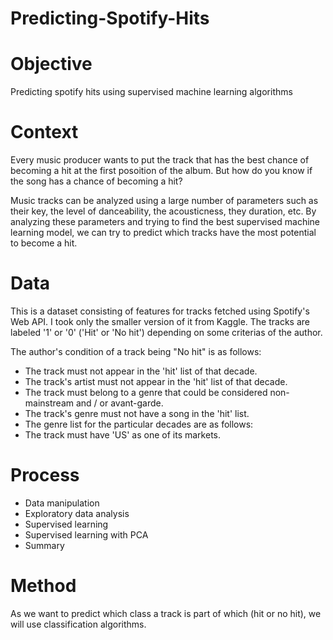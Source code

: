 # Predicting-Spotify-Hits

# Objective 
Predicting spotify hits using supervised machine learning algorithms 

# Context 
Every music producer wants to put the track that has the best chance of becoming a hit at the first posoition of the album.
But how do you know if the song has a chance of becoming a hit?

Music tracks can be analyzed using a large number of parameters such as their key, the level of danceability, the acousticness, they duration, etc. By analyzing these parameters and trying to find the best supervised machine learning model, we can try to predict which tracks have the most potential to become a hit.

# Data 
This is a dataset consisting of features for tracks fetched using Spotify's Web API. I took only the smaller version of it from Kaggle.
The tracks are labeled '1' or '0' ('Hit' or 'No hit') depending on some criterias of the author.

The author's condition of a track being "No hit" is as follows:
- The track must not appear in the 'hit' list of that decade.
- The track's artist must not appear in the 'hit' list of that decade.
- The track must belong to a genre that could be considered non-mainstream and / or avant-garde.
- The track's genre must not have a song in the 'hit' list.
- The genre list for the particular decades are as follows:
- The track must have 'US' as one of its markets.

# Process
- Data manipulation
- Exploratory data analysis
- Supervised learning
- Supervised learning with PCA
- Summary

# Method 
As we want to predict which class a track is part of which (hit or no hit), we will use classification algorithms.


